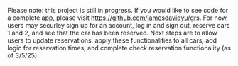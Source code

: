 Please note: this project is still in progress. If you would like to see code for a complete app, please visit https://github.com/jamesdavidyu/grs. For now, users may securley sign up for an account, log in and sign out, reserve cars 1 and 2, and see that the car has been reserved. Next steps are to allow users to update reservations, apply these functionalities to all cars, add logic for reservation times, and complete check reservation functionality (as of 3/5/25).
